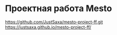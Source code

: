 # Проектная работа Mesto

https://github.com/JustSaxa/mesto-project-ff.git
https://justsaxa.github.io/mesto-project-ff/
